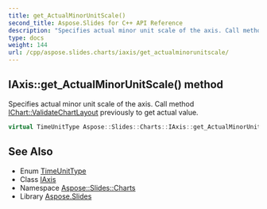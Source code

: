 ```yaml
---
title: get_ActualMinorUnitScale()
second_title: Aspose.Slides for C++ API Reference
description: "Specifies actual minor unit scale of the axis. Call method IChart::ValidateChartLayout previously to get actual value."
type: docs
weight: 144
url: /cpp/aspose.slides.charts/iaxis/get_actualminorunitscale/
---
```

## IAxis::get_ActualMinorUnitScale() method


Specifies actual minor unit scale of the axis. Call method [IChart::ValidateChartLayout](../../ichart/validatechartlayout/) previously to get actual value.

```cpp
virtual TimeUnitType Aspose::Slides::Charts::IAxis::get_ActualMinorUnitScale()=0
```

## See Also

* Enum [TimeUnitType](../timeunittype/)
* Class [IAxis](./)
* Namespace [Aspose::Slides::Charts](../)
* Library [Aspose.Slides](../../)